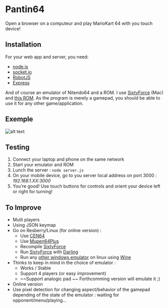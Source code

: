 # Pantin64
Open a browser on a computeur and play MarioKart 64 with you touch device!

## Installation
For your web app and server, you need:
* [node.js](https://nodejs.org/en/)
* [socket.io](http://socket.io/)
* [RobotJS](https://github.com/octalmage/robotjs)
* [Express](https://www.npmjs.com/package/express)

And of course an emulator of Nitendo64 and a ROM. I use [SixtyForce](http://sixtyforce.com/) (Mac) and [this ROM](http://emu-fr.net/v1/module.php?page=programme_detail&type_programme=roms&i=1611).
As the program is merely a gamepad, you should be able to use it for any other game/application.

## Exemple
![alt text](./images/Pantin64_S_0.5.gif)

## Testing
1. Connect your laptop and phone on the same network
2. Start your emulator and ROM
3. Lunch the server : `node server.js`
5. On your mobile device, go to you server local address on port 3000 : *192.168.1.XX:3000*
6. You're good! Use touch buttons for controls and orient your device left or right for turning!

## To Improve
* Mutli players
* Using JSON keymap
* Go on Resberry/Linux (for online version) :
  * Use [CEN64](https://github.com/tj90241/cen64)
  * Use [Mupen64Plus](http://www.mupen64plus.org/)
  * Recompile [SixtyForce](http://sixtyforce.com/)
  * Run [SixtyForce](http://sixtyforce.com/) with [Darling](www.darlinghq.org)
  * Run any [other windows emulator](https://en.wikipedia.org/wiki/List_of_video_game_emulators#Nintendo_64) on linux using [Wine](https://www.winehq.org/)
* Thinks to keep in mind in the choice of emulator :
  * Works / Stable
  * Support 4 players (or easy improvement)
  * ~~Support analogic pad ~~ Forthcomming version will emulate it ;)
* Online version
* Use pixel detection for changing aspect/behavior of the gamepad depending of the state of the emulator : waiting for opponent/menu/playing...
